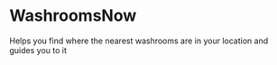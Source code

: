 # WashroomsNow
Helps you find where the nearest washrooms are in your location and guides you to it
